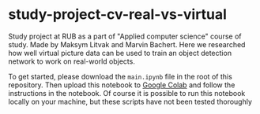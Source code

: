 # study-project-cv-real-vs-virtual
Study project at RUB as a part of "Applied computer science" course of study. Made by Maksym Litvak and Marvin Bachert. Here we researched how well virtual picture data can be used to train an object detection network to work on real-world objects.

To get started, please download the `main.ipynb` file in the root of this repository. Then upload this notebook to [Google Colab](https://colab.research.google.com/)
and follow the instructions in the notebook. Of course it is possible to run this notebook locally on your machine, but these scripts have not been tested thoroughly